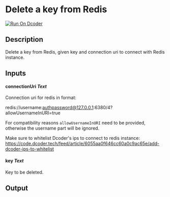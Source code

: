 # Delete a key from Redis
[![Run On Dcoder](https://static-content.dcoder.tech/dcoder-assets/run-on-dcoder.svg)](https://code.dcoder.tech/files/project/614c7c6e244dc577b4cd3bb8)

## Description
Delete a key from Redis, given key and connection uri to connect with Redis instance.

## Inputs
#### **connectionUri**  *Text*
Connection uri for redis in format:

redis://username:authpassword@127.0.0.1:6380/4?allowUsernameInURI=true

For compatibility reasons `allowUsernameInURI` need to be provided, otherwise the username part will be ignored.

Make sure to whitelist Dcoder's ips to connect to redis instance: https://code.dcoder.tech/feed/article/6055aa0f646cc60a0c9ac65e/add-dcoder-ips-to-whitelist
#### **key**  *Text*
Key to be deleted.

## Output

